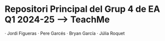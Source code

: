# Repositori Principal del Grup 4 de EA Q1 2024-25 --> TeachMe
· Jordi Figueras
· Pere Garcés
· Bryan García
· Júlia Roquet